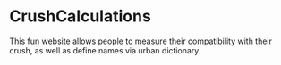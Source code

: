 # CrushCalculations
This fun website allows people to measure their compatibility with their crush, as well as define names via urban dictionary. 
